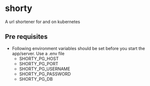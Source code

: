 # shorty

A url shortener for and on kubernetes
## Pre requisites
- Following environment variables should be set before you start the app/server. Use a .env file
    - SHORTY_PG_HOST
    - SHORTY_PG_PORT
    - SHORTY_PG_USERNAME
    - SHORTY_PG_PASSWORD
    - SHORTY_PG_DB
